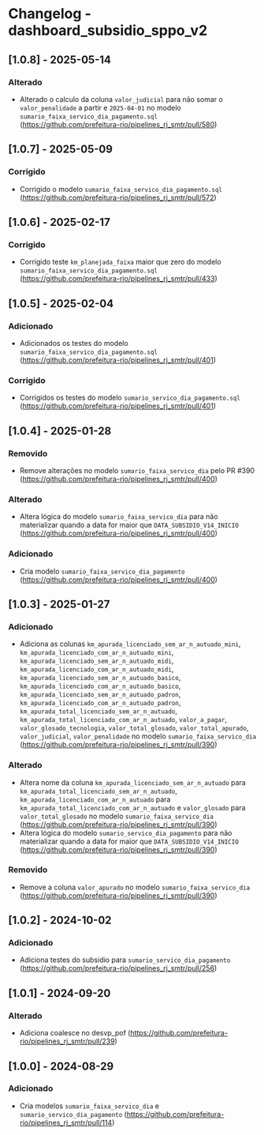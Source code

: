 # Changelog - dashboard_subsidio_sppo_v2

## [1.0.8] - 2025-05-14

### Alterado

- Alterado o calculo da coluna `valor_judicial` para não somar o `valor_penalidade` a partir e `2025-04-01` no modelo `sumario_faixa_servico_dia_pagamento.sql` (https://github.com/prefeitura-rio/pipelines_rj_smtr/pull/580)

## [1.0.7] - 2025-05-09

### Corrigido

- Corrigido o modelo `sumario_faixa_servico_dia_pagamento.sql` (https://github.com/prefeitura-rio/pipelines_rj_smtr/pull/572)

## [1.0.6] - 2025-02-17

### Corrigido

- Corrigido teste `km_planejada_faixa` maior que zero do modelo `sumario_faixa_servico_dia_pagamento.sql` (https://github.com/prefeitura-rio/pipelines_rj_smtr/pull/433)

## [1.0.5] - 2025-02-04

### Adicionado

- Adicionados os testes do modelo `sumario_faixa_servico_dia_pagamento.sql` (https://github.com/prefeitura-rio/pipelines_rj_smtr/pull/401)

### Corrigido

- Corrigidos os testes do modelo `sumario_servico_dia_pagamento.sql` (https://github.com/prefeitura-rio/pipelines_rj_smtr/pull/401)

## [1.0.4] - 2025-01-28

### Removido

- Remove alterações no modelo `sumario_faixa_servico_dia` pelo PR #390 (https://github.com/prefeitura-rio/pipelines_rj_smtr/pull/400)

### Alterado

- Altera lógica do modelo `sumario_faixa_servico_dia` para não materializar quando a data for maior que `DATA_SUBSIDIO_V14_INICIO` (https://github.com/prefeitura-rio/pipelines_rj_smtr/pull/400)

### Adicionado

- Cria modelo `sumario_faixa_servico_dia_pagamento` (https://github.com/prefeitura-rio/pipelines_rj_smtr/pull/400)

## [1.0.3] - 2025-01-27

### Adicionado

- Adiciona as colunas `km_apurada_licenciado_sem_ar_n_autuado_mini`, `km_apurada_licenciado_com_ar_n_autuado_mini`, `km_apurada_licenciado_sem_ar_n_autuado_midi`, `km_apurada_licenciado_com_ar_n_autuado_midi`, `km_apurada_licenciado_sem_ar_n_autuado_basico`, `km_apurada_licenciado_com_ar_n_autuado_basico`, `km_apurada_licenciado_sem_ar_n_autuado_padron`, `km_apurada_licenciado_com_ar_n_autuado_padron`, `km_apurada_total_licenciado_sem_ar_n_autuado`, `km_apurada_total_licenciado_com_ar_n_autuado`, `valor_a_pagar`, `valor_glosado_tecnologia`, `valor_total_glosado`, `valor_total_apurado`, `valor_judicial`, `valor_penalidade` no modelo `sumario_faixa_servico_dia` (https://github.com/prefeitura-rio/pipelines_rj_smtr/pull/390)

### Alterado

- Altera nome da coluna `km_apurada_licenciado_sem_ar_n_autuado` para `km_apurada_total_licenciado_sem_ar_n_autuado`, `km_apurada_licenciado_com_ar_n_autuado` para `km_apurada_total_licenciado_com_ar_n_autuado` e `valor_glosado` para `valor_total_glosado` no modelo `sumario_faixa_servico_dia` (https://github.com/prefeitura-rio/pipelines_rj_smtr/pull/390)
- Altera lógica do modelo `sumario_servico_dia_pagamento` para não materializar quando a data for maior que `DATA_SUBSIDIO_V14_INICIO` (https://github.com/prefeitura-rio/pipelines_rj_smtr/pull/390)

### Removido

- Remove a coluna `valor_apurado` no modelo `sumario_faixa_servico_dia` (https://github.com/prefeitura-rio/pipelines_rj_smtr/pull/390)

## [1.0.2] - 2024-10-02

### Adicionado

- Adiciona testes do subsidio para `sumario_servico_dia_pagamento` (https://github.com/prefeitura-rio/pipelines_rj_smtr/pull/256)

## [1.0.1] - 2024-09-20

### Alterado

- Adiciona coalesce no desvp_pof (https://github.com/prefeitura-rio/pipelines_rj_smtr/pull/239)

## [1.0.0] - 2024-08-29

### Adicionado

- Cria modelos `sumario_faixa_servico_dia` e `sumario_servico_dia_pagamento` (https://github.com/prefeitura-rio/pipelines_rj_smtr/pull/114)